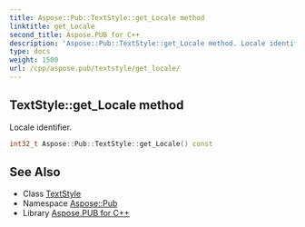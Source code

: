 ```yaml
---
title: Aspose::Pub::TextStyle::get_Locale method
linktitle: get_Locale
second_title: Aspose.PUB for C++
description: 'Aspose::Pub::TextStyle::get_Locale method. Locale identifier in C++.'
type: docs
weight: 1500
url: /cpp/aspose.pub/textstyle/get_locale/
---
```

## TextStyle::get_Locale method


Locale identifier.

```cpp
int32_t Aspose::Pub::TextStyle::get_Locale() const
```

## See Also

* Class [TextStyle](../)
* Namespace [Aspose::Pub](../../)
* Library [Aspose.PUB for C++](../../../)
